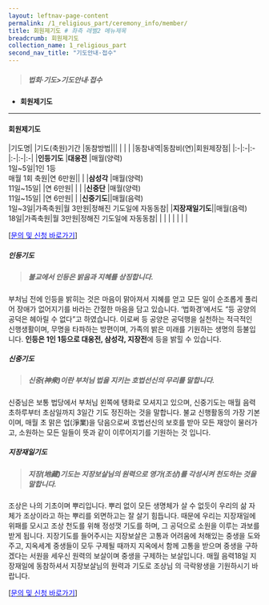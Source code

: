 ```yaml
---
layout: leftnav-page-content
permalink: /1_religious_part/ceremony_info/member/
title: 회원제기도 # 좌측 레벨2 메뉴제목
breadcrumb: 회원제기도
collection_name: 1_religious_part
second_nav_title: "기도안내·접수" 
---
```


> ##### **법회·기도>기도안내·접수**

* **회원제기도**
---

#### **회원제기도**


|기도명|   |기도(축원)기간 |동참방법|||
|    |   |            |동참내역|동참비(연)|회원제장점|
|:-|:-|:-|:-|:-|:-|
|**인등기도** |**대웅전** |매월(양력)<br>1일~5일|1인 1등 <br>매월 1회 축원|연 6만원||
|           |**삼성각** |매월(양력)<br>11일~15일|      |연 6만원|  |
|           |**신중단** |매월(양력)<br>11일~15일|  |연 6만원|   |
|**신중기도**||매월(음력)<br>1일~3일|가족축원|월 3만원|정해진 기도일에 자동동참|
|**지장재일기도**||매월(음력)<br>18일|가족축원|월 3만원|정해진 기도일에 자동동참|
|   |   |   |   |   |   |

[[<span style="color:blue">문의 및 신청 바로가기</span>] ](/1_0_templeNews/questions/)

##### **인등기도**

> <h5> 불교에서 인등은 밝음과 지혜를 상징합니다.</h5>

부처님 전에 인등을 밝히는 것은 마음이 맑아져서 지혜를 얻고 모든 일이 순조롭게 풀리어 장애가 없어지기를 바라는 간절한 마음을 담고 있습니다. ‘법화경’에서도 “등 공양의 공덕은 헤아릴 수 없다”고 하였습니다. 이로써 등 공양은 공덕행을 실천하는 적극적인 신행생활이며, 무명을 타파하는 방편이며, 가족의 밝은 미래를 기원하는 생명의 등불입니다. **인등은 1인 1등으로 대웅전, 삼성각, 지장전**에 등을 밝힐 수 있습니다.

##### **신중기도**

> <h5> 신중(神衆)이란 부처님 법을 지키는 호법선신의 무리를 말합니다.</h5>

신중님은 보통 법당에서 부처님 왼쪽에 탱화로 모셔지고 있으며, 신중기도는 매월 음력 초하루부터 초삼일까지 3일간 기도 정진하는 것을 말합니다. 불교 신행활동의 가장 기본이며, 매월 초 맑은 업(淨業)을 닦음으로써 호법선신의 보호를 받아 모든 재앙이 물러가고, 소원하는 모든 일들이 뜻과 같이 이루어지기를 기원하는 것 입니다.

##### **지장재일기도**
> <h5> 지장(地藏)기도는 지장보살님의 원력으로 영가(조상)를 각성시켜 천도하는 것을 말합니다. </h5>

조상은 나의 기초이며 뿌리입니다. 뿌리 없이 모든 생명체가 살 수 없듯이 우리의 삶 자체가 조상이라고 하는 뿌리를 외면하고는 잘 살기 힘듭니다. 때문에 우리는 지장재일에 위패를 모시고 조상 천도를 위해 정성껏 기도를 하며, 그 공덕으로 소원을 이루는 과보를 받게 됩니다. 지장기도를 들어주시는 지장보살은 고통과 어려움에 처해있는 중생을 도와주고, 지옥세계 중생들이 모두 구제될 때까지 지옥에서 함께 고통을 받으며 중생을 구하겠다는 서원을 세우신 원력의 보살이며 중생을 구제하는 보살입니다. 매월 음력18일 지장재일에 동참하셔서 지장보살님의 원력과 기도로 조상님 의 극락왕생을 기원하시기 바랍니다.

[[<span style="color:blue">문의 및 신청 바로가기</span>] ](/1_0_templeNews/questions/)
